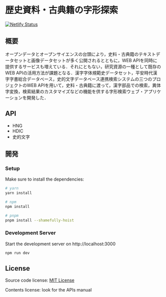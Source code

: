 # 歴史資料・古典籍の字形探索

[![Netlify Status](https://api.netlify.com/api/v1/badges/dcd5499a-124b-4bd1-bfa1-11736b34c5ed/deploy-status)](https://app.netlify.com/sites/glowing-speculoos-748efc/deploys)

## 概要

オープンデータとオープンサイエンスの台頭により，史料・古典籍のテキストデータセットと画像データセットが多く公開されるとともに，WEB APIを同時に提供するサービスも増えている．それにともない，研究資源の一種として既存のWEB APIの活用方法が課題となる．漢字字体規範史データセット，平安時代漢字字書総合データベース，史的文字データベース連携検索システムの三つのプロジェクトのWEB APIを用いて，史料・古典籍に渡って，漢字部品での検索，異体字変換，検索結果のカスタマイズなどの機能を供する字形検索ウェブ・アプリケーションを開発した．

## API

* HNG
* HDIC
* 史的文字

## 開発

### Setup

Make sure to install the dependencies:

```bash
# yarn
yarn install

# npm
npm install

# pnpm
pnpm install --shamefully-hoist
```

### Development Server

Start the development server on http://localhost:3000

```bash
npm run dev
```

## License

Source code license: [MIT License](LICENSE)

Contents license: look for the APIs manual
